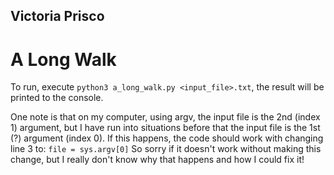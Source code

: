 ## Victoria Prisco
# A Long Walk
To run, execute `python3 a_long_walk.py <input_file>.txt`, the result will be printed to the console. 

One note is that on my computer, using argv, the input file is the 2nd (index 1) argument, but I have run into situations before that the input file is the 1st (?) argument (index 0). If this happens, the code should work with changing line 3 to:
`file = sys.argv[0]`
So sorry if it doesn't work without making this change, but I really don't know why that happens and how I could fix it!